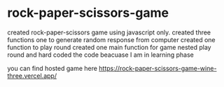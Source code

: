 # rock-paper-scissors-game

created rock-paper-scissors game using javascript only.
created three functions one to generate random response from computer
created one function to play round
created one main function for game
nested play round and hard coded the code beacuase I am in learning phase

you can find hosted game here
https://rock-paper-scissors-game-wine-three.vercel.app/

